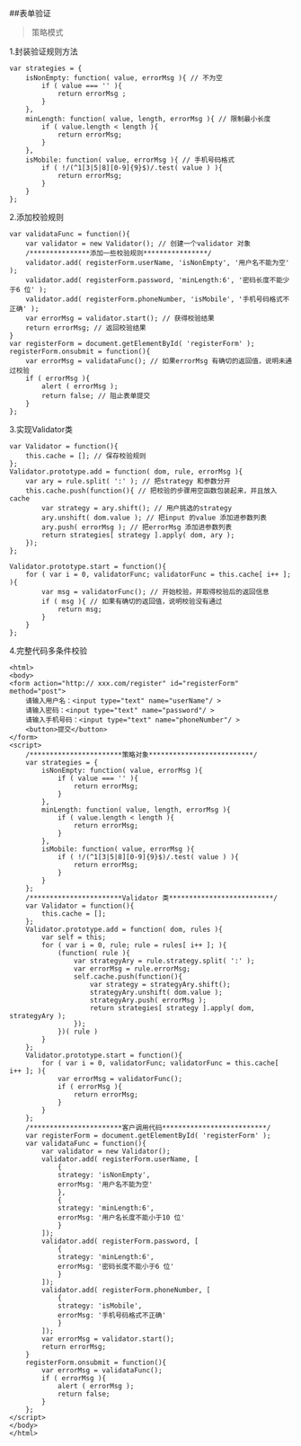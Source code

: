 ##表单验证
>策略模式

1.封装验证规则方法

	var strategies = {
		isNonEmpty: function( value, errorMsg ){ // 不为空
			if ( value === '' ){
				return errorMsg ;
			}
		},
		minLength: function( value, length, errorMsg ){ // 限制最小长度
			if ( value.length < length ){
				return errorMsg;
			}
		},
		isMobile: function( value, errorMsg ){ // 手机号码格式
			if ( !/(^1[3|5|8][0-9]{9}$)/.test( value ) ){
				return errorMsg;
			}
		}
	};

2.添加校验规则

	var validataFunc = function(){
		var validator = new Validator(); // 创建一个validator 对象
		/***************添加一些校验规则****************/
		validator.add( registerForm.userName, 'isNonEmpty', '用户名不能为空' );
		validator.add( registerForm.password, 'minLength:6', '密码长度不能少于6 位' );
		validator.add( registerForm.phoneNumber, 'isMobile', '手机号码格式不正确' );
		var errorMsg = validator.start(); // 获得校验结果
		return errorMsg; // 返回校验结果
	}
	var registerForm = document.getElementById( 'registerForm' );
	registerForm.onsubmit = function(){
		var errorMsg = validataFunc(); // 如果errorMsg 有确切的返回值，说明未通过校验
		if ( errorMsg ){
			alert ( errorMsg );
			return false; // 阻止表单提交
		}
	};

3.实现Validator类

	var Validator = function(){
		this.cache = []; // 保存校验规则
	};
	Validator.prototype.add = function( dom, rule, errorMsg ){
		var ary = rule.split( ':' ); // 把strategy 和参数分开
		this.cache.push(function(){ // 把校验的步骤用空函数包装起来，并且放入cache
			var strategy = ary.shift(); // 用户挑选的strategy
			ary.unshift( dom.value ); // 把input 的value 添加进参数列表
			ary.push( errorMsg ); // 把errorMsg 添加进参数列表
			return strategies[ strategy ].apply( dom, ary );
		});
	};

	Validator.prototype.start = function(){
		for ( var i = 0, validatorFunc; validatorFunc = this.cache[ i++ ]; ){
			var msg = validatorFunc(); // 开始校验，并取得校验后的返回信息
			if ( msg ){ // 如果有确切的返回值，说明校验没有通过
				return msg;
			}
		}
	};

4.完整代码多条件校验

	<html>
	<body>
	<form action="http:// xxx.com/register" id="registerForm" method="post">
		请输入用户名：<input type="text" name="userName"/ >
		请输入密码：<input type="text" name="password"/ >
		请输入手机号码：<input type="text" name="phoneNumber"/ >
		<button>提交</button>
	</form>
	<script>
		/***********************策略对象**************************/
		var strategies = {
			isNonEmpty: function( value, errorMsg ){
				if ( value === '' ){
					return errorMsg;
				}
			},
			minLength: function( value, length, errorMsg ){
				if ( value.length < length ){
					return errorMsg;
				}
			},
			isMobile: function( value, errorMsg ){
				if ( !/(^1[3|5|8][0-9]{9}$)/.test( value ) ){
					return errorMsg;
				}
			}
		};
		/***********************Validator 类**************************/
		var Validator = function(){
			this.cache = [];
		};
		Validator.prototype.add = function( dom, rules ){
			var self = this;
			for ( var i = 0, rule; rule = rules[ i++ ]; ){
				(function( rule ){
					var strategyAry = rule.strategy.split( ':' );
					var errorMsg = rule.errorMsg;
					self.cache.push(function(){
						var strategy = strategyAry.shift();
						strategyAry.unshift( dom.value );
						strategyAry.push( errorMsg );
						return strategies[ strategy ].apply( dom, strategyAry );
					});
				})( rule )
			}
		};
		Validator.prototype.start = function(){
			for ( var i = 0, validatorFunc; validatorFunc = this.cache[ i++ ]; ){
				var errorMsg = validatorFunc();
				if ( errorMsg ){
					return errorMsg;
				}
			}
		};
		/***********************客户调用代码**************************/
		var registerForm = document.getElementById( 'registerForm' );
		var validataFunc = function(){
			var validator = new Validator();
			validator.add( registerForm.userName, [
				{
				strategy: 'isNonEmpty',
				errorMsg: '用户名不能为空'
				}, 
				{
				strategy: 'minLength:6',
				errorMsg: '用户名长度不能小于10 位'
				}
			]);
			validator.add( registerForm.password, [
				{
				strategy: 'minLength:6',
				errorMsg: '密码长度不能小于6 位'
				}
			]);
			validator.add( registerForm.phoneNumber, [
				{
				strategy: 'isMobile',
				errorMsg: '手机号码格式不正确'
				}
			]);
			var errorMsg = validator.start();
			return errorMsg;
		}
		registerForm.onsubmit = function(){
			var errorMsg = validataFunc();
			if ( errorMsg ){
				alert ( errorMsg );
				return false;
			}
		};
	</script>
	</body>
	</html>